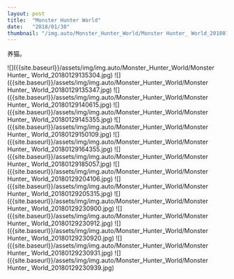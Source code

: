 ```yaml
---
layout: post
title:  "Monster Hunter World"
date:   "2018/01/30"
thumbnail: "/img.auto/Monster_Hunter_World/Monster Hunter_ World_20180129135048.jpg"
---
```

养猫。

![]({{site.baseurl}}/assets/img/img.auto/Monster_Hunter_World/Monster Hunter_ World_20180129135304.jpg)
![]({{site.baseurl}}/assets/img/img.auto/Monster_Hunter_World/Monster Hunter_ World_20180129135347.jpg)
![]({{site.baseurl}}/assets/img/img.auto/Monster_Hunter_World/Monster Hunter_ World_20180129140615.jpg)
![]({{site.baseurl}}/assets/img/img.auto/Monster_Hunter_World/Monster Hunter_ World_20180129145355.jpg)
![]({{site.baseurl}}/assets/img/img.auto/Monster_Hunter_World/Monster Hunter_ World_20180129150109.jpg)
![]({{site.baseurl}}/assets/img/img.auto/Monster_Hunter_World/Monster Hunter_ World_20180129164355.jpg)
![]({{site.baseurl}}/assets/img/img.auto/Monster_Hunter_World/Monster Hunter_ World_20180129185057.jpg)
![]({{site.baseurl}}/assets/img/img.auto/Monster_Hunter_World/Monster Hunter_ World_20180129204106.jpg)
![]({{site.baseurl}}/assets/img/img.auto/Monster_Hunter_World/Monster Hunter_ World_20180129205315.jpg)
![]({{site.baseurl}}/assets/img/img.auto/Monster_Hunter_World/Monster Hunter_ World_20180129230900.jpg)
![]({{site.baseurl}}/assets/img/img.auto/Monster_Hunter_World/Monster Hunter_ World_20180129230912.jpg)
![]({{site.baseurl}}/assets/img/img.auto/Monster_Hunter_World/Monster Hunter_ World_20180129230920.jpg)
![]({{site.baseurl}}/assets/img/img.auto/Monster_Hunter_World/Monster Hunter_ World_20180129230931.jpg)
![]({{site.baseurl}}/assets/img/img.auto/Monster_Hunter_World/Monster Hunter_ World_20180129230939.jpg)